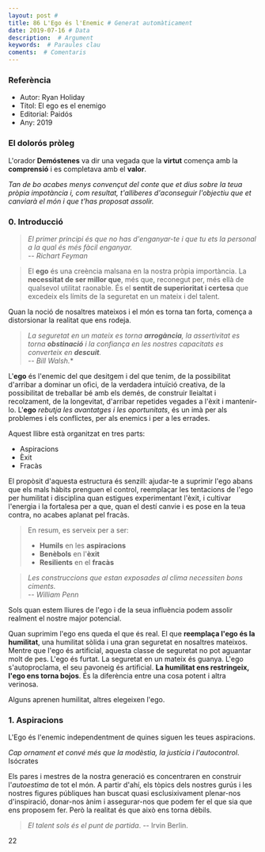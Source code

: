 ```yaml
---
layout: post #
title: 86 L'Ego és l'Enemic # Generat automàticament
date: 2019-07-16 # Data
description:  # Argument
keywords:  # Paraules clau
coments:  # Comentaris
---
```


### Referència ###

- Autor: Ryan Holiday
- Títol: El ego es el enemigo
- Editorial: Paidós
- Any: 2019

### El dolorós pròleg ###

L'orador **Demóstenes** va dir una vegada que la **virtut** comença amb la **comprensió** i es completava amb el **valor**.

*Tan de bo acabes menys convençut del conte que et dius sobre la teua pròpia impotància i, com resultat, t'alliberes d'aconseguir l'objectiu que et canviarà el món i que t'has proposat assolir.*

### 0. Introducció ###

> *El primer principi és que no has d'enganyar-te i que tu ets la personal a la qual és més fàcil enganyar.  
> -- Richart Feyman*

> El **ego** és una creència malsana en la nostra pròpia importància. La **necessitat de ser millor que**, més que, reconegut per, més ellà de qualsevol utilitat raonable. És el **sentit de superioritat i certesa** que excedeix els límits de la seguretat en un mateix i del talent.
    
Quan la noció de nosaltres mateixos i el món es torna tan forta, comença a distorsionar la realitat que ens rodeja.

> *La seguretat en un mateix es torna **arrogància**, la assertivitat es torna **obstinació** i la confiança en les nostres capacitats es converteix en **descuit**.  
> -- Bill Walsh.**

L'**ego** és l'enemic del que desitgem i del que tenim, de la possibilitat d'arribar a dominar un ofici, de la verdadera intuïció creativa, de la possibilitat de treballar bé amb els demés, de construir lleialtat i recolzament, de la longevitat, d'arribar repetides vegades a l'èxit i mantenir-lo. L'**ego** *rebutja les avantatges i les oportunitats*, és un imà per als problemes i els conflictes, per als enemics i per a les errades.

Aquest llibre està organitzat en tres parts:

- Aspiracions
- Èxit
- Fracàs

El propòsit d'aquesta estructura és senzill: ajudar-te a suprimir l'ego abans que els mals hàbits prenguen el control, reemplaçar les tentacions de l'ego per humilitat i disciplina quan estigues experimentant l'èxit, i cultivar l'energia i la fortalesa per a que, quan el destí canvie i es pose en la teua contra, no acabes aplanat pel fracàs.

> En resum, es serveix per a ser:
>
>- **Humils** en les **aspiracions**
>- **Benèbols** en l'**èxit**
>- **Resilients** en el **fracàs**

> *Les construccions que estan exposades al clima necessiten bons ciments.  
> -- William Penn*

Sols quan estem lliures de l'ego i de la seua influència podem assolir realment el nostre major potencial.

Quan suprimim l'ego ens queda el que és real. El que **reemplaça l'ego és la humilitat**, una humilitat sòlida i una gran seguretat en nosaltres mateixos. Mentre que l'ego és artificial, aquesta classe de seguretat no pot aguantar molt de pes. L'ego és furtat. La seguretat en un mateix és guanya. L'ego s'autoproclama, el seu pavoneig és artificial. **La humilitat ens restringeix, l'ego ens torna bojos**. És la diferència entre una cosa potent i altra verinosa.

Alguns aprenen humilitat, altres elegeixen l'ego.

### 1. Aspiracions ###

L'Ego és l'enemic independentment de quines siguen les teues aspiracions.

*Cap ornament et convé més que la modèstia, la justícia i l'autocontrol*.  
Isócrates

Els pares i mestres de la nostra generació es concentraren en construir l'*autoestima* de tot el món. A partir d'ahí, els tòpics dels nostres gurús i les nostres figures públiques han buscat quasi esclusixivament plenar-nos d'inspiració, donar-nos ànim i assegurar-nos que podem fer el que sia que ens proposem fer. Però la realitat és que això ens torna dèbils.

> *El talent sols és el punt de partida*.
> -- Irvin Berlin.


22
